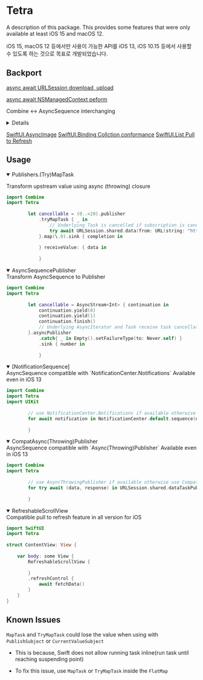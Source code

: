 # Tetra

A description of this package.
This provides some features that were only available at least iOS 15 and macOS 12.

iOS 15, macOS 12 등에서만 사용이 가능한 API를 iOS 13, iOS 10.15 등에서 사용할 수 있도록 하는 것으로 목표로 개발되었습니다.

## Backport
[async await URLSession download, upload](./Sources/Tetra/Concurrency/TetraExtension+URLSession.swift)
    
[async await NSManagedContext peform](./Sources/Tetra/Concurrency/CoreDataStack+Concurrency.swift)    

Combine <-> AsyncSequence interchanging 

<details closed>
    
[CompatAsyncPublisher](./Sources/Tetra/Combine/CompatAsyncPublisher.swift)
    
[CompatAsyncThrowingPublisher](./Sources/Tetra/Combine/CompatAsyncThrowingPublisher.swift)

[MapTask](./Sources/Tetra/Combine/Publishers+MapTask.swift)

[TryMapTask](./Sources/Tetra/Combine/Publishers+TryMapTask.swift)

</details>

[SwiftUI.AsyncImage](./Sources/Tetra/SwiftUI/AsyncImage+BackPort.swift)
[SwiftUI.Binding Collction conformance](./Sources/Tetra/SwiftUI/Binding+Collection.swift)
[SwiftUI.List Pull to Refresh](./Sources/Tetra/SwiftUI/RefreshableScrollView.swift)

## Usage
<details open>

  <summary>Publishers.(Try)MapTask</summary>
  
  
  Transform upstream value using async (throwing) closure
  
```swift
import Combine
import Tetra
        
        let cancellable = (0..<20).publisher
            .tryMapTask { _ in
                // Underlying Task is cancelled if subscription is cancelled before task completes.
                try await URLSession.shared.data(from: URL(string: "https://google.com")!)
            }.map(\.0).sink { completion in
                
            } receiveValue: { data in
                
            }

```
</details>


<details open>
  <summary>AsyncSequencePublisher</summary>
  Transform AsyncSequence to Publisher
  
```swift
import Combine
import Tetra
        
        let cancellable = AsyncStream<Int> { continuation in
            continuation.yield(0)
            continuation.yield(1)
            continuation.finish()
            // Underlying AsyncIterator and Task receive task cancellation if subscription is cancelled.
        }.asyncPublisher
            .catch{ _ in Empty().setFailureType(to: Never.self) }
            .sink { number in
                
            }

```
</details>

<details open>
  <summary>[NotificationSequence]</summary>
  AsyncSequence compatible with `NotificationCenter.Notifications`
  Available even in iOS 13
  
```swift
import Combine
import Tetra
import UIKit
        
        // use NotificationCenter.Notifications if available otherwise use NotficationSequence under the hood
        for await notification in NotificationCenter.default.sequence(named: UIApplication.didFinishLaunchingNotification) {
            
        }
```
</details>

<details open>
  <summary>CompatAsync(Throwing)Publisher</summary>
  AsyncSequence compatible with `Async(Throwing)Publisher`
  Available even in iOS 13
  
```swift
import Combine
import Tetra
        
        // use AsyncThrowingPublisher if available otherwise use CompatAsyncThrowingPublisher under the hood.
        for try await (data, response) in URLSession.shared.dataTaskPublisher(for: URL(string: "https://google.com")!).sequence {
            
        }
```
</details>

<details open>
  <summary>RefreshableScrollView</summary>
  Compatible pull to refresh feature in all version for iOS
  
```swift
import SwiftUI
import Tetra
        
struct ContentView: View {
    
    var body: some View {
        RefreshableScrollView {
            
        }
        .refreshControl {
            await fetchData()
        }
    }
}

```
</details>


## Known Issues

`MapTask` and `TryMapTask` could lose the value when using with `PublishSubject` or `CurrentValueSubject`

- This is because, Swift does not allow running task inline(run task until reaching suspending point)

- To fix this issue, use `MapTask` or `TryMapTask` inside the `FlatMap`
